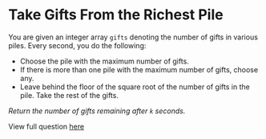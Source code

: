 # **Take Gifts From the Richest Pile**

You are given an integer array `gifts` denoting the number of gifts in various piles. Every second, you do the following:

- Choose the pile with the maximum number of gifts.
- If there is more than one pile with the maximum number of gifts, choose any.
- Leave behind the floor of the square root of the number of gifts in the pile. Take the rest of the gifts.

_Return the number of gifts remaining after `k` seconds._

View full question <a href="https://leetcode.com/problems/take-gifts-from-the-richest-pile?envType=daily-question&envId=2024-12-12">here</a>
